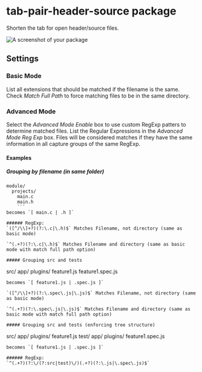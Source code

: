 # tab-pair-header-source package

Shorten the tab for open header/source files.

![A screenshot of your package](https://cloud.githubusercontent.com/assets/8310169/18635418/08915d68-7e53-11e6-93ab-4cba10293684.gif)

## Settings
### Basic Mode
List all extensions that should be matched if the filename is the same.
Check *Match Full Path* to force matching files to be in the same directory.

### Advanced Mode
Select the *Advanced Mode Enable* box to use custom RegExp patters to determine matched files.
List the Regular Expressions in the *Advanced Mode Reg Exp* box. Files will be considered matches
if they have the same information in all capture groups of the same RegExp.

#### Examples
##### Grouping by filename (in same folder)
```
module/
  projects/
    main.c
    main.h
    ```
becomes `[ main.c | .h ]`

###### RegExp:
`([^/\\]+?)(?:\.c|\.h)$` Matches Filename, not directory (same as basic mode)

`^(.+?)(?:\.c|\.h)$` Matches Filename and directory (same as basic mode with match full path option)

##### Grouping src and tests
```
src/
  app/
    plugins/
      feature1.js
      feature1.spec.js
```
becomes `[ feature1.js | .spec.js ]`

`([^/\\]+?)(?:\.spec\.js|\.js)$` Matches Filename, not directory (same as basic mode)

`^(.+?)(?:\.spec\.js|\.js)$` Matches Filename and directory (same as basic mode with match full path option)

##### Grouping src and tests (enforcing tree structure)
```
src/
  app/
    plugins/
      feature1.js
test/
  app/
    plugins/
      feature1.spec.js
```
becomes `[ feature1.js | .spec.js ]`

###### RegExp:    
`^(.+?)(?:\/(?:src|test)\/)(.+?)(?:\.js|\.spec\.js)$`
